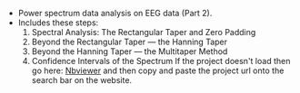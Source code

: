 
- Power spectrum data analysis on EEG data (Part 2). 
- Includes these steps:
  1. Spectral Analysis: The Rectangular Taper and Zero Padding
  2. Beyond the Rectangular Taper — the Hanning Taper
  3. Beyond the Hanning Taper — the Multitaper Method
  4. Confidence Intervals of the Spectrum
If the project doesn't load then go here: [Nbviewer](https://nbviewer.jupyter.org/) and then copy and paste the project url onto the search bar on the website.